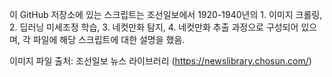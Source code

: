 이 GitHub 저장소에 있는 스크립트는 조선일보에서 1920-1940년의 1. 이미지 크롤링, 2. 딥러닝 미세조정 학습, 3. 네컷만화 탐지, 4. 네컷만화 추출
과정으로 구성되어 있으며, 각 파일에 해당 스크립트에 대한 설명을 했음.

이미지 파일 출처: 조선일보 뉴스 라이브러리 (https://newslibrary.chosun.com/)

